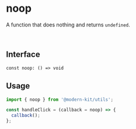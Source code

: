 # noop

A function that does nothing and returns `undefined`.

<br />

## Interface
```tsx
const noop: () => void
```

## Usage
```ts
import { noop } from '@modern-kit/utils';

const handleClick = (callback = noop) => {
  callback();
};
```